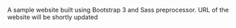 A sample website built using Bootstrap 3 and Sass preprocessor. URL of the website will be shortly updated
